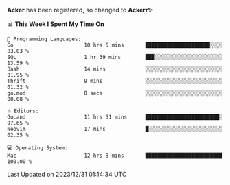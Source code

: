 **Acker** has been registered, so changed to **Ackerr✨**

<!--START_SECTION:waka-->
📊 **This Week I Spent My Time On** 

```text
💬 Programming Languages: 
Go                       10 hrs 5 mins       █████████████████████░░░░   83.03 % 
SQL                      1 hr 39 mins        ███░░░░░░░░░░░░░░░░░░░░░░   13.59 % 
Bash                     14 mins             ░░░░░░░░░░░░░░░░░░░░░░░░░   01.95 % 
Thrift                   9 mins              ░░░░░░░░░░░░░░░░░░░░░░░░░   01.32 % 
go.mod                   0 secs              ░░░░░░░░░░░░░░░░░░░░░░░░░   00.08 % 

🔥 Editors: 
GoLand                   11 hrs 51 mins      ████████████████████████░   97.65 % 
Neovim                   17 mins             █░░░░░░░░░░░░░░░░░░░░░░░░   02.35 % 

💻 Operating System: 
Mac                      12 hrs 8 mins       █████████████████████████   100.00 % 
```


 Last Updated on 2023/12/31 01:14:34 UTC
<!--END_SECTION:waka-->
